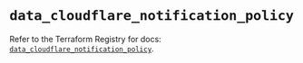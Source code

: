 # `data_cloudflare_notification_policy`

Refer to the Terraform Registry for docs: [`data_cloudflare_notification_policy`](https://registry.terraform.io/providers/cloudflare/cloudflare/5.8.2/docs/data-sources/notification_policy).
